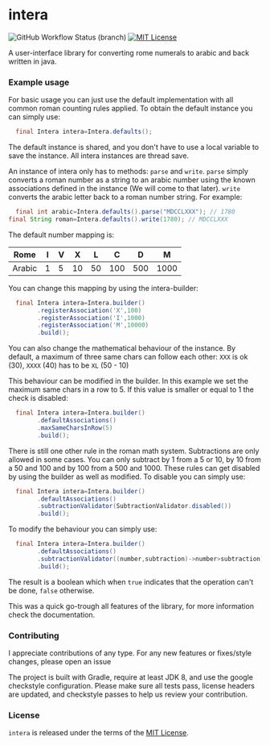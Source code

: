 # intera

![GitHub Workflow Status (branch)](https://img.shields.io/github/workflow/status/derklaro/intera/build/master)
[![MIT License](https://img.shields.io/badge/license-MIT-blue)](license.txt)

A user-interface library for converting rome numerals to arabic and back written in java.

### Example usage

For basic usage you can just use the default implementation with all common roman counting rules
applied. To obtain the default instance you can simply use:

```java
  final Intera intera=Intera.defaults();
```

The default instance is shared, and you don't have to use a local variable to save the instance. All
intera instances are thread save.

An instance of intera only has to methods: `parse` and `write`. `parse` simply converts a roman
number as a string to an arabic number using the known associations defined in the instance (We will
come to that later). `write` converts the arabic letter back to a roman number string. For example:

```java
  final int arabic=Intera.defaults().parse("MDCCLXXX"); // 1780
final String roman=Intera.defaults().write(1780); // MDCCLXXX
```

The default number mapping is:

| Rome   | I | V | X  | L  | C   | D   | M    |
|--------|---|---|----|----|-----|-----|------|
| Arabic | 1 | 5 | 10 | 50 | 100 | 500 | 1000 |

You can change this mapping by using the intera-builder:

```java
  final Intera intera=Intera.builder()
        .registerAssociation('X',100)
        .registerAssociation('I',1000)
        .registerAssociation('M',10000)
        .build();
```

You can also change the mathematical behaviour of the instance. By default, a maximum of three same
chars can follow each other:
`XXX` is ok (30), `XXXX` (40) has to be `XL` (50 - 10)

This behaviour can be modified in the builder. In this example we set the maximum same chars in a
row to 5. If this value is smaller or equal to 1 the check is disabled:

```java
  final Intera intera=Intera.builder()
        .defaultAssociations()
        .maxSameCharsInRow(5)
        .build();
```

There is still one other rule in the roman math system. Subtractions are only allowed in some cases.
You can only subtract by 1 from a 5 or 10, by 10 from a 50 and 100 and by 100 from a 500 and 1000.
These rules can get disabled by using the builder as well as modified. To disable you can simply
use:

```java
  final Intera intera=Intera.builder()
        .defaultAssociations()
        .subtractionValidator(SubtractionValidator.disabled())
        .build();
```

To modify the behaviour you can simply use:

```java
  final Intera intera=Intera.builder()
        .defaultAssociations()
        .subtractionValidator((number,subtraction)->number>subtraction)
        .build();
```

The result is a boolean which when `true` indicates that the operation can't be done, `false`
otherwise.

This was a quick go-trough all features of the library, for more information check the
documentation.

### Contributing

I appreciate contributions of any type. For any new features or fixes/style changes, please open an
issue

The project is built with Gradle, require at least JDK 8, and use the google checkstyle
configuration. Please make sure all tests pass, license headers are updated, and checkstyle passes
to help us review your contribution.

### License

`intera` is released under the terms of the [MIT License](license.txt).
